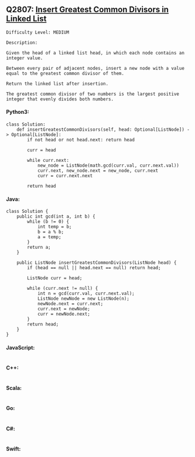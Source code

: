 ## Q2807: [Insert Greatest Common Divisors in Linked List](https://leetcode.com/problems/insert-greatest-common-divisors-in-linked-list/)

```
Difficulty Level: MEDIUM
```

```
Description:

Given the head of a linked list head, in which each node contains an integer value.

Between every pair of adjacent nodes, insert a new node with a value equal to the greatest common divisor of them.

Return the linked list after insertion.

The greatest common divisor of two numbers is the largest positive integer that evenly divides both numbers.
```

#### Python3:

```
class Solution:
    def insertGreatestCommonDivisors(self, head: Optional[ListNode]) -> Optional[ListNode]:
        if not head or not head.next: return head
        
        curr = head

        while curr.next:
            new_node = ListNode(math.gcd(curr.val, curr.next.val))
            curr.next, new_node.next = new_node, curr.next
            curr = curr.next.next
        
        return head
```

#### Java:

```
class Solution {
    public int gcd(int a, int b) {
        while (b != 0) {
            int temp = b;
            b = a % b;
            a = temp;
        }
        return a;
    }

    public ListNode insertGreatestCommonDivisors(ListNode head) {
        if (head == null || head.next == null) return head;
        
        ListNode curr = head;

        while (curr.next != null) {
            int n = gcd(curr.val, curr.next.val);
            ListNode newNode = new ListNode(n);
            newNode.next = curr.next;
            curr.next = newNode;
            curr = newNode.next;
        }
        return head;
    }
}
```

#### JavaScript:

```

```

#### C++:

```

```

#### Scala:

```

```

#### Go:

```

```

#### C#:

```

```

#### Swift:

```

```